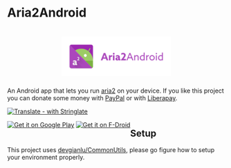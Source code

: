 # Aria2Android

<h1 align=center>
<img src="Graphics/logo/horizontal.png" width=50%>
</h1>

An Android app that lets you run [aria2](https://github.com/aria2/aria2) on your device. If you like this project you can donate some money with [PayPal](https://www.paypal.me/devgianlu) or with [Liberapay](https://liberapay.com/devgianlu/donate).

[![Translate - with Stringlate](https://img.shields.io/badge/translate%20with-stringlate-green.svg)](https://lonamiwebs.github.io/stringlate/translate?git=https%3A%2F%2Fgithub.com%2Fdevgianlu%2FAria2Android)

<div style='float:left'>
<a href='https://play.google.com/store/apps/details?id=com.gianlu.aria2android&pcampaignid=MKT-Other-global-all-co-prtnr-py-PartBadge-Mar2515-1'><img alt='Get it on Google Play' src='https://play.google.com/intl/en_us/badges/images/generic/en_badge_web_generic.png' width='25%' /></a>
<a href='https://f-droid.org/app/com.gianlu.aria2android'><img src='https://f-droid.org/badge/get-it-on.png' alt='Get it on F-Droid' width='25%' /></a>
</div>



## Setup
This project uses [devgianlu/CommonUtils](https://github.com/devgianlu/CommonUtils), please go figure how to setup your environment properly.
